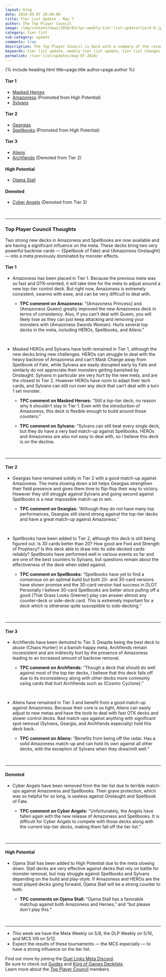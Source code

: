 ```yaml
---
layout: blog
date: 2018-05-07 20:40:00
title: Tier List Update - May 7
author: The Top Player Council
image: /img/content/news/2018/03/tpc-weekly-tier-list-update/tier4-9.jpg
category: tier-list
sub-category: update
comments: true
description: The Top Player Council is back with a summary of the recent tier list update. Check out their decisions and reasoning to stay relevant in the current meta. This update includes changes to Archfiends, Amazoness, Spellbooks, Ojama Stall and Cyber Angels.
keywords: tier list update, weekly tier list update, tier list changes, buffs, nerfs, may 7 2018
permalink: /tier-list/updates/may-07-2018/
---
```


{% include heading.html title=page.title author=page.author %}

#### Tier 1

- [Masked Heroes](/tier-list/deck-types/masked-heroes)
- [Amazoness](/tier-list/deck-types/amazoness) (Promoted from High Potential)  
- [Sylvans](/tier-list/deck-types/sylvans/)  

#### Tier 2
- [Geargias](/tier-list/deck-types/geargias) 
- [Spellbooks]() (Promoted from High Potential)  

#### Tier 3
- [Aliens](/tier-list/deck-types/aliens/)  
- [Archfiends](/tier-list/deck-types/archfiends/) (Demoted from Tier 2)

#### High Potential
- [Ojama Stall]()

#### Demoted
- [Cyber Angels](/tier-list/deck-types/cyber-angels/) (Demoted from Tier 3)

<br>

---

### Top Player Council Thoughts
Two strong new decks in Amazoness and Spellbooks are now available and are having a significant influence on the meta. These decks bring two very powerful backrow cards — {Spellbook of Fate} and {Amazoness Onslaught} — into a meta previously dominated by monster effects.
<br>

#### Tier 1  
 
* Amazoness has been placed in Tier 1. Because the previous meta was so fast and OTK-oriented, it will take time for the meta to adjust around a new top-tier control deck. But right now, Amazoness is extremely consistent, swarms with ease, and can be very difficult to deal with.  
    
    * **TPC comment on Amazoness:** “{Amazoness Princess} and {Amazoness Queen} greatly improved the new Amazoness deck in terms of consistency. Also, if you can't deal with Queen, you will likely lose as they can just keep attacking and removing your monsters with {Amazoness Swords Woman}. Hurts several top decks in the meta, including HEROs, Spellbooks, and Aliens.”  
<br>

* Masked HEROs and Sylvans have both remained in Tier 1, although the new decks bring new challenges. HEROs can struggle to deal with the heavy backrow of Amazoness and can’t Mask Change away from Spellbook of Fate, while Sylvans are easily disrupted early by Fate and similarly do not appreciate their monsters getting banished by Onslaught. Sylvans in particular are very hurt by the new meta, and are the closest to Tier 2. However HEROs have room to adapt their tech cards, and Sylvans can still run over any deck that can’t deal with a turn 1 set monster. 

    * **TPC comment on Masked Heroes:** “Still a top-tier deck; no reason why it shouldn't stay in Tier 1. Even with the introduction of Amazoness, this deck is flexible enough to build around those counters.”  

    * **TPC comment on Sylvans:** “Sylvans can still beat every single deck, but they do have a very bad match-up against Spellbooks. HEROs and Amazoness are also not easy to deal with, so I believe this deck is on the decline.  
<br>

---

#### Tier 2  

* Geargias have remained solidly in Tier 2 with a good match-up against Amazoness. The meta slowing down a bit helps Geargias strengthen their field presence and gives them time to flip-flop their way to victory. However they still struggle against Sylvans and going second against Spellbooks is a near impossible match-up to win.  

    * **TPC comment on Geargias:** “Although they do not have many top performances, Geargias still stand strong against the top-tier decks and have a great match-up against Amazoness.” 
<br>  

* Spellbooks have been added to Tier 2, although this deck is still being figured out. Is 30 cards better than 20? How good are Fool and Strength of Prophecy? Is this deck able to draw into its side-decked cards reliably? Spellbooks have performed well in various events so far and are one of the best counters to Sylvans, but questions remain about the effectiveness of the deck when sided against.

    * **TPC comment on Spellbooks:** “Spellbooks have yet to find a consensus on an optimal build but both 20- and 30-card versions have shown promise and the 30-card version had success in DLO7. Personally I believe 30-card Spellbooks are better since pulling off a good {That Grass Looks Greener} play can answer almost any counter-deck or side-deck card. This is extremely important for a deck which is otherwise quite susceptible to side-decking.“  
<br>

---

#### Tier 3  

* Archfiends have been demoted to Tier 3. Despite being the best deck to abuse {Chaos Hunter} in a banish-happy meta, Archfiends remain inconsistent and are indirectly hurt by the presence of Amazoness leading to an increased amount of backrow removal.  

    * **TPC comment on Archfiends:** “Though a deck that should do well against most of the top tier decks, I believe that this deck falls off due to its inconsistency along with other decks more commonly using cards that hurt Archfiends such as {Cosmic Cyclone}.”  
<br>

* Aliens have remained in Tier 3 and benefit from a good match-up against Amazoness. Because their core is so tight, Aliens can easily adjust to new metas and have the tools to deal with fast OTK decks and slower control decks. Bad match-ups against anything with significant spot removal (Sylvans, Geargia, and Archfiends especially) hold this deck back.  

    * **TPC comment on Aliens:** “Benefits from being off the radar. Has a solid Amazoness match-up and can hold its own against all other decks, with the exception of Sylvans when they draw/mill well.”  
<br>

---

#### Demoted 

* Cyber Angels have been removed from the tier list due to terrible match-ups against Amazoness and Spellbooks. Their grave protection, which was so helpful for so long, is useless against Onslaught and Spellbook of Fate.  

    * **TPC comment on Cyber Angels:** “Unfortunately, the Angels have fallen again with the new release of Amazoness and Spellbooks. It is difficult for Cyber Angels to compete with those decks along with the current top-tier decks, making them fall off the tier list.”  
<br>

---

#### High Potential

* Ojama Stall has been added to High Potential due to the meta slowing down. Stall decks are very effective against decks that rely on battle for monster removal, but may struggle against Spellbooks and Sylvans depending on the build and play-style. If Amazoness and HEROs are the most played decks going forward, Ojama Stall will be a strong counter to both.  

    * **TPC comments on Ojama Stall:** “Ojama Stall has a favorable matchup against both Amazoness and Heroes,” and “but please don't play this.”  
<br>

---
* This week we have the Meta Weekly on 5/8, the DLP Weekly on 5/10, and MCS VIII on 5/12.  
* Expect the results of these tournaments — the MCS especially — to have a strong influence on the tier list.  

Find out more by joining the [Duel Links Meta Discord](/discord/).  
Be sure to check out [Guides](/guides/) and [King of Games Decklists](/top-decks/).  
Learn more about the [Top Player Council](/top-player-council/) members.   

